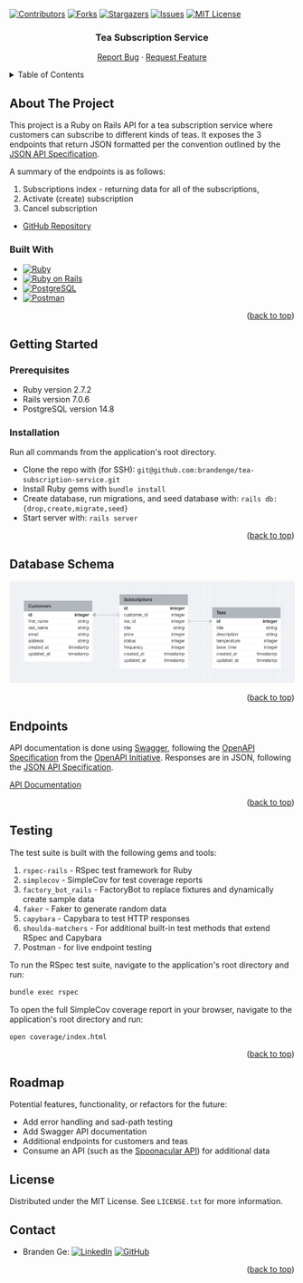 <a name="readme-top"></a>

[![Contributors][contributors-shield]][contributors-url]
[![Forks][forks-shield]][forks-url]
[![Stargazers][stars-shield]][stars-url]
[![Issues][issues-shield]][issues-url]
[![MIT License][license-shield]][license-url]

</div align="center">
  <h3 align="center">Tea Subscription Service</h3>

  <p align="center">
    <a href="https://github.com/brandenge/tea-subscription-service/issues">Report Bug</a>
    ·
    <a href="https://github.com/brandenge/tea-subscription-service/issues">Request Feature</a>
  </p>
</div>

<!-- TABLE OF CONTENTS -->
<details>
  <summary>Table of Contents</summary>
  <ol>
    <li>
      <a href="#about-the-project">About The Project</a>
      <ul>
        <li><a href="#built-with">Built With</a></li>
      </ul>
    </li>
    <li>
      <a href="#getting-started">Getting Started</a>
      <ul>
        <li><a href="#prerequisites">Prerequisites</a></li>
        <li><a href="#installation">Installation</a></li>
      </ul>
    </li>
    <li><a href="#database-schema">Database Schema</a></li>
    <li><a href="#endpoints">Endpoints</a></li>
    <li><a href="#testing">Testing</a></li>
    <li><a href="#license">License</a></li>
    <li><a href="#contact">Contact</a></li>
  </ol>
</details>

## About The Project

This project is a Ruby on Rails API for a tea subscription service where customers can subscribe to different kinds of teas. It exposes the 3 endpoints that return JSON formatted per the convention outlined by the [JSON API Specification](https://json-schema.org/).

A summary of the endpoints is as follows:

1) Subscriptions index - returning data for all of the subscriptions,
2) Activate (create) subscription
3) Cancel subscription

- [GitHub Repository][github-repo]

### Built With

- [![Ruby][ruby-shield]][ruby-url]
- [![Ruby on Rails][rails-shield]][rails-url]
- [![PostgreSQL][postgres-shield]][postgres-url]
- [![Postman][postman-shield]][postman-url]

<p align="right">(<a href="#readme-top">back to top</a>)</p>

## Getting Started

### Prerequisites

- Ruby version 2.7.2
- Rails version 7.0.6
- PostgreSQL version 14.8

### Installation

Run all commands from the application's root directory.

- Clone the repo with (for SSH): `git@github.com:brandenge/tea-subscription-service.git`
- Install Ruby gems with `bundle install`
- Create database, run migrations, and seed database with: `rails db:{drop,create,migrate,seed}`
- Start server with: `rails server`

<p align="right">(<a href="#readme-top">back to top</a>)</p>

## Database Schema

![Database Schema Diagram](app/images/database-schema.png)

<p align="right">(<a href="#readme-top">back to top</a>)</p>

## Endpoints

API documentation is done using [Swagger](https://swagger.io/), following the [OpenAPI Specification](https://github.com/OAI/OpenAPI-Specification) from the [OpenAPI Initiative](https://www.openapis.org/). Responses are in JSON, following the [JSON API Specification](https://jsonapi.org/).

[API Documentation](https://app.swaggerhub.com/apis-docs/brandenge/tea-subscription-service/1.0.0)

<p align="right">(<a href="#readme-top">back to top</a>)</p>

## Testing

The test suite is built with the following gems and tools:

1) `rspec-rails` - RSpec test framework for Ruby
2) `simplecov` - SimpleCov for test coverage reports
3) `factory_bot_rails` - FactoryBot to replace fixtures and dynamically create sample data
4) `faker` - Faker to generate random data
5) `capybara` - Capybara to test HTTP responses
6) `shoulda-matchers` - For additional built-in test methods that extend RSpec and Capybara
7) Postman - for live endpoint testing

To run the RSpec test suite, navigate to the application's root directory and run:

```sh
bundle exec rspec
```

To open the full SimpleCov coverage report in your browser, navigate to the application's root directory and run:

```sh
open coverage/index.html
```

<p align="right">(<a href="#readme-top">back to top</a>)</p>

## Roadmap

Potential features, functionality, or refactors for the future:

- Add error handling and sad-path testing
- Add Swagger API documentation
- Additional endpoints for customers and teas
- Consume an API (such as the [Spoonacular API](https://spoonacular.com/food-api/docs)) for additional data

## License

Distributed under the MIT License. See `LICENSE.txt` for more information.

## Contact

- Branden Ge: [![LinkedIn][linkedin-shield]][branden-li-url] [![GitHub][github-shield]][branden-github-url]

<p align="right">(<a href="#readme-top">back to top</a>)</p>

[contributors-shield]: https://img.shields.io/github/contributors/brandenge/tea-subscription-service.svg?style=for-the-badge
[contributors-url]: https://github.com/brandenge/tea-subscription-service/graphs/contributors
[forks-shield]: https://img.shields.io/github/forks/brandenge/tea-subscription-service.svg?style=for-the-badge
[forks-url]: https://github.com/brandenge/tea-subscription-service/network/members
[stars-shield]: https://img.shields.io/github/stars/brandenge/tea-subscription-service.svg?style=for-the-badge
[stars-url]: https://github.com/brandenge/tea-subscription-service/stargazers
[issues-shield]: https://img.shields.io/github/issues/brandenge/tea-subscription-service.svg?style=for-the-badge
[issues-url]: https://github.com/brandenge/tea-subscription-service/issues
[license-shield]: https://img.shields.io/github/license/brandenge/tea-subscription-service.svg?style=for-the-badge
[license-url]: https://github.com/brandenge/tea-subscription-service/LICENSE.txt

[github-repo]: https://github.com/brandenge/tea-subscription-service

[ruby-shield]: https://img.shields.io/badge/Ruby-CC342D?style=for-the-badge&logo=ruby&logoColor=white
[ruby-url]: https://ruby-doc.org

[rails-shield]: https://img.shields.io/badge/Ruby_on_Rails-CC0000?style=for-the-badge&logo=rubyonrails&logoColor=white
[rails-url]: https://guides.rubyonrails.org/

[postgres-shield]: https://img.shields.io/badge/PostgreSQL-4169E1?style=for-the-badge&logo=postgresql&logoColor=white
[postgres-url]: https://www.postgresql.org/

[postman-shield]: https://img.shields.io/badge/Postman-FF6C37?style=for-the-badge&logo=postman&logoColor=white
[postman-url]: https://www.postman.com/

[linkedin-shield]: https://img.shields.io/badge/LinkedIn-0A66C2?style=for-the-badge&logo=linkedin&logoColor=white
[github-shield]: https://img.shields.io/badge/GitHub-181717?style=for-the-badge&logo=github&logoColor=white


[branden-li-url]: https://www.linkedin.com/in/brandenge/
[branden-github-url]: https://github.com/brandenge
